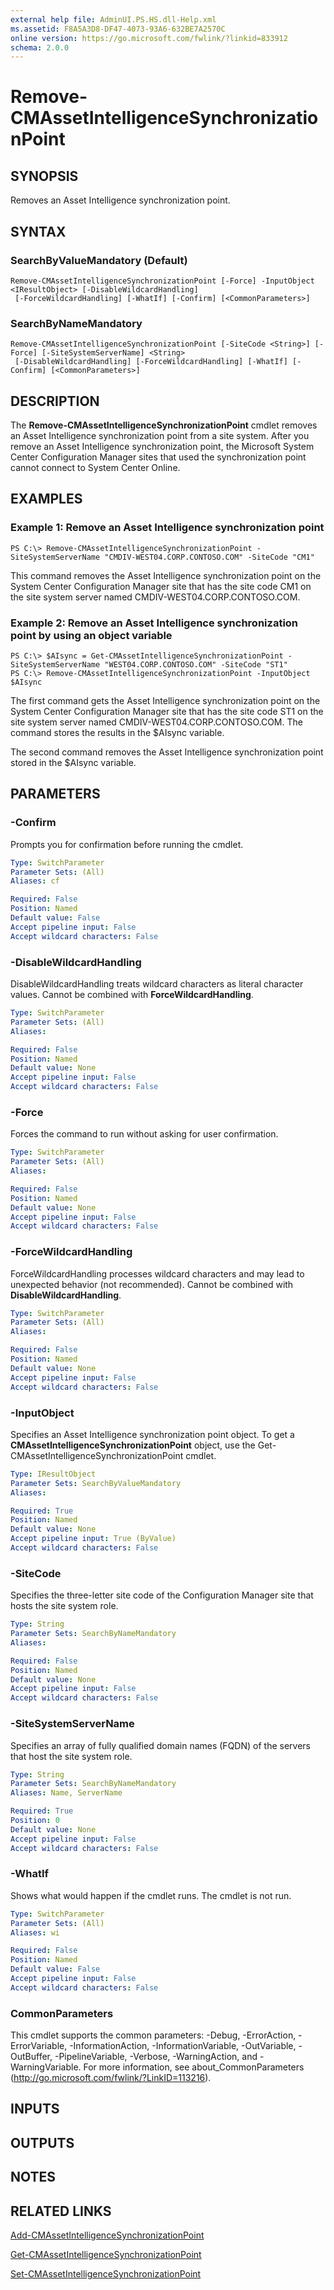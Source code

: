 ```yaml
---
external help file: AdminUI.PS.HS.dll-Help.xml
ms.assetid: F8A5A3D8-DF47-4073-93A6-632BE7A2570C
online version: https://go.microsoft.com/fwlink/?linkid=833912
schema: 2.0.0
---
```


# Remove-CMAssetIntelligenceSynchronizationPoint

## SYNOPSIS
Removes an Asset Intelligence synchronization point.

## SYNTAX

### SearchByValueMandatory (Default)
```
Remove-CMAssetIntelligenceSynchronizationPoint [-Force] -InputObject <IResultObject> [-DisableWildcardHandling]
 [-ForceWildcardHandling] [-WhatIf] [-Confirm] [<CommonParameters>]
```

### SearchByNameMandatory
```
Remove-CMAssetIntelligenceSynchronizationPoint [-SiteCode <String>] [-Force] [-SiteSystemServerName] <String>
 [-DisableWildcardHandling] [-ForceWildcardHandling] [-WhatIf] [-Confirm] [<CommonParameters>]
```

## DESCRIPTION
The **Remove-CMAssetIntelligenceSynchronizationPoint** cmdlet removes an Asset Intelligence synchronization point from a site system.
After you remove an Asset Intelligence synchronization point, the Microsoft System Center Configuration Manager sites that used the synchronization point cannot connect to System Center Online.

## EXAMPLES

### Example 1: Remove an Asset Intelligence synchronization point
```
PS C:\> Remove-CMAssetIntelligenceSynchronizationPoint -SiteSystemServerName "CMDIV-WEST04.CORP.CONTOSO.COM" -SiteCode "CM1"
```

This command removes the Asset Intelligence synchronization point on the System Center Configuration Manager site that has the site code CM1 on the site system server named CMDIV-WEST04.CORP.CONTOSO.COM.

### Example 2: Remove an Asset Intelligence synchronization point by using an object variable
```
PS C:\> $AIsync = Get-CMAssetIntelligenceSynchronizationPoint -SiteSystemServerName "WEST04.CORP.CONTOSO.COM" -SiteCode "ST1"
PS C:\> Remove-CMAssetIntelligenceSynchronizationPoint -InputObject $AIsync
```

The first command gets the Asset Intelligence synchronization point on the System Center Configuration Manager site that has the site code ST1 on the site system server named CMDIV-WEST04.CORP.CONTOSO.COM.
The command stores the results in the $AIsync variable.

The second command removes the Asset Intelligence synchronization point stored in the $AIsync variable.

## PARAMETERS

### -Confirm
Prompts you for confirmation before running the cmdlet.

```yaml
Type: SwitchParameter
Parameter Sets: (All)
Aliases: cf

Required: False
Position: Named
Default value: False
Accept pipeline input: False
Accept wildcard characters: False
```

### -DisableWildcardHandling
DisableWildcardHandling treats wildcard characters as literal character values. Cannot be combined with **ForceWildcardHandling**.

```yaml
Type: SwitchParameter
Parameter Sets: (All)
Aliases: 

Required: False
Position: Named
Default value: None
Accept pipeline input: False
Accept wildcard characters: False
```

### -Force
Forces the command to run without asking for user confirmation.

```yaml
Type: SwitchParameter
Parameter Sets: (All)
Aliases: 

Required: False
Position: Named
Default value: None
Accept pipeline input: False
Accept wildcard characters: False
```

### -ForceWildcardHandling
ForceWildcardHandling processes wildcard characters and may lead to unexpected behavior (not recommended). Cannot be combined with **DisableWildcardHandling**.

```yaml
Type: SwitchParameter
Parameter Sets: (All)
Aliases: 

Required: False
Position: Named
Default value: None
Accept pipeline input: False
Accept wildcard characters: False
```

### -InputObject
Specifies an Asset Intelligence synchronization point object.
To get a **CMAssetIntelligenceSynchronizationPoint** object, use the Get-CMAssetIntelligenceSynchronizationPoint cmdlet.

```yaml
Type: IResultObject
Parameter Sets: SearchByValueMandatory
Aliases: 

Required: True
Position: Named
Default value: None
Accept pipeline input: True (ByValue)
Accept wildcard characters: False
```

### -SiteCode
Specifies the three-letter site code of the Configuration Manager site that hosts the site system role.

```yaml
Type: String
Parameter Sets: SearchByNameMandatory
Aliases: 

Required: False
Position: Named
Default value: None
Accept pipeline input: False
Accept wildcard characters: False
```

### -SiteSystemServerName
Specifies an array of fully qualified domain names (FQDN) of the servers that host the site system role.

```yaml
Type: String
Parameter Sets: SearchByNameMandatory
Aliases: Name, ServerName

Required: True
Position: 0
Default value: None
Accept pipeline input: False
Accept wildcard characters: False
```

### -WhatIf
Shows what would happen if the cmdlet runs.
The cmdlet is not run.

```yaml
Type: SwitchParameter
Parameter Sets: (All)
Aliases: wi

Required: False
Position: Named
Default value: False
Accept pipeline input: False
Accept wildcard characters: False
```

### CommonParameters
This cmdlet supports the common parameters: -Debug, -ErrorAction, -ErrorVariable, -InformationAction, -InformationVariable, -OutVariable, -OutBuffer, -PipelineVariable, -Verbose, -WarningAction, and -WarningVariable. For more information, see about_CommonParameters (http://go.microsoft.com/fwlink/?LinkID=113216).

## INPUTS

## OUTPUTS

## NOTES

## RELATED LINKS

[Add-CMAssetIntelligenceSynchronizationPoint](./Add-CMAssetIntelligenceSynchronizationPoint.md)

[Get-CMAssetIntelligenceSynchronizationPoint](./Get-CMAssetIntelligenceSynchronizationPoint.md)

[Set-CMAssetIntelligenceSynchronizationPoint](./Set-CMAssetIntelligenceSynchronizationPoint.md)


